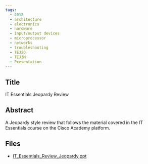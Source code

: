 ```yaml
---
tags:
  - 2018
  - architecture
  - electronics
  - hardware
  - input/output devices
  - microprocessor
  - networks
  - troubleshooting
  - TEJ2O
  - TEJ3M
  - Presentation
---
```

    
## Title

IT Essentials Jeopardy Review

## Abstract

A Jeopardy style review that follows the material covered in the IT Essentials course on the Cisco Academy platform.

## Files

- [IT_Essentials_Review_Jeopardy.ppt](resources/2018/Michel_Chartrand/IT_Essentials_Review_Jeopardy.ppt)
